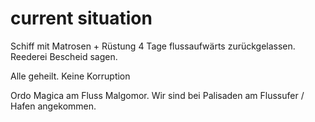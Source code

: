 # current situation

Schiff mit Matrosen + Rüstung 4 Tage flussaufwärts zurückgelassen. Reederei Bescheid sagen.

Alle geheilt. Keine Korruption

Ordo Magica am Fluss Malgomor. 
Wir sind bei Palisaden am Flussufer / Hafen angekommen.
